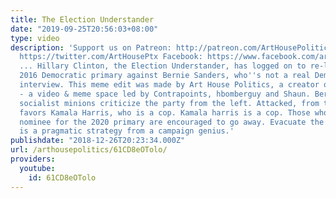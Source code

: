 ```yaml
---
title: The Election Understander
date: "2019-09-25T20:56:03+08:00"
type: video
description: 'Support us on Patreon: http://patreon.com/ArtHousePolitics Twitter:
  https://twitter.com/ArtHousePtx Facebook: https://www.facebook.com/arthousepolitics/
  ... Hillary Clinton, the Election Understander, has logged on to re-litigate the
  2016 Democratic primary against Bernie Sanders, who''s not a real Democrat, in an
  interview. This meme edit was made by Art House Politics, a creator on Left Tube
  - a video & meme space led by Contrapoints, hbomberguy and Shaun. Bernie and his
  socialist minions criticize the party from the left. Attacked, from the left! She
  favors Kamala Harris, who is a cop. Kamala harris is a cop. Those who oppose a centrist
  nominee for the 2020 primary are encouraged to go away. Evacuate the party. This
  is a pragmatic strategy from a campaign genius.'
publishdate: "2018-12-26T20:23:34.000Z"
url: /arthousepolitics/61CD8eOTolo/
providers:
  youtube:
    id: 61CD8eOTolo
---
```

